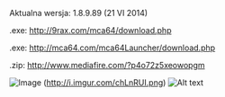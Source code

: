 Aktualna wersja: 1.8.9.89 (21 VI 2014)

.exe: http://9rax.com/mca64/download.php

.exe: http://mca64.com/mca64Launcher/download.php

.zip: http://www.mediafire.com/?p4o72z5xeowopgm

![Image](http://i.imgur.com/2xyS3Du.png) (http://i.imgur.com/chLnRUI.png)
![Alt text](http://i.imgur.com/chLnRUI.png)
